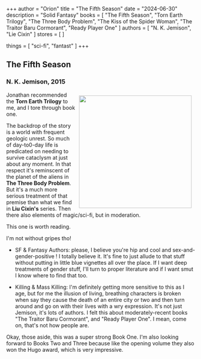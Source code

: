 +++
author = "Orion"
title = "The Fifth Season"
date = "2024-06-30"
description = "Solid Fantasy"
books = [
    "The Fifth Season",
    "Torn Earth Trilogy",
    "The Three Body Problem",
    "The Kiss of the Spider Woman",
    "The Traitor Baru Cormorant",
    "Ready Player One"
]
authors = [
    "N. K. Jemison",
    "Lie Cixin"
]
stores = [
]

things = [
    "sci-fi",
    "fantast"
]
+++

## The Fifth Season
### N. K. Jemison, 2015
<img src="/images/fifth_season.png" style="padding:10px; width:300px; float:right;">
Jonathan recommended the <b>Torn Earth Trilogy</b> to me, and I tore through book one.

The backdrop of the story is a world with frequent geologic unrest.  So much of day-to0-day life is predicated on needing to survive cataclysm at just about any moment.   In that respect it's reminscent of the planet of the aliens in <b>The Three Body Problem</b>.  But it's a much more serious treatment of that premise than what we find in <b>Liu Cixin's</b> series.  Then there also elements of magic/sci-fi, but in moderation.

This one is worth reading.

I'm not without gripes tho!

* SF & Fantasy Authors: please, I believe you're hip and cool and sex-and-gender-positive ! I totally believe it.  It's fine to just allude to that stuff without putting in little blue vignettes all over the place.  If I want deep treatments of gender stuff, I'll turn to proper literature and if I want smut I know where to find that too.

* Killing & Mass Killing: I'm definitely getting more sensitive to this as I age, but for me the illusion of living, breathing characters is broken when say they cause the death of an entire city or two and then turn around and go on with their lives with a wry expression.  It's not just Jemison, it's lots of authors.  I felt this about moderately-recent books "The Traitor Baru Cormorant", and "Ready Player One".  I mean, come on, that's not how people are.

Okay, those aside, this was a super strong Book One. I'm also looking forward to Books Two and Three because like the opening volume they also won the Hugo award, which is very impressive.



